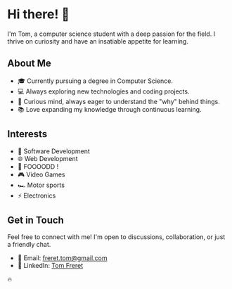 # Hi there! 👋

I'm Tom, a computer science student with a deep passion for the field. I thrive on curiosity and have an insatiable appetite for learning.

## About Me

- 🎓 Currently pursuing a degree in Computer Science.
- 💻 Always exploring new technologies and coding projects.
- 🤔 Curious mind, always eager to understand the "why" behind things.
- 📚 Love expanding my knowledge through continuous learning.

## Interests

- 👾 Software Development
- 🌐 Web Development
- 🍣 FOOOODD !
- 🎮 Video Games
- 🏎️ Motor sports
- ⚡ Electronics

## Get in Touch

Feel free to connect with me! I'm open to discussions, collaboration, or just a friendly chat.

- 📧 Email: freret.tom@gmail.com
- 💼 LinkedIn: [Tom Freret](https://www.linkedin.com/in/tom-freret/)

🔥
